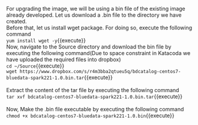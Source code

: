 For upgrading the image, we will be using a bin file of the existing image already developed. Let us download a .bin file to the directory we have created.
<br>Before that, let us install wget package. For doing so, execute the following command
<br>`yum install wget -y`{{execute}}
<br>
Now, navigate to the Source directory and download the bin file by executing the following command(Due to space constraint in Katacoda we have uploaded the required files into dropbox)
<br>`cd ~/Source`{{execute}}<br>
`wget https://www.dropbox.com/s/r4m3bba2qtueu5q/bdcatalog-centos7-bluedata-spark221-1.0.bin.tar`{{execute}}<br>
<br>
Extract the content of the tar file by executing the following command
<br>`tar xvf bdcatalog-centos7-bluedata-spark221-1.0.bin.tar`{{execute}}<br>
<br>
Now, Make the .bin file executable by executing the following command<br>
`chmod +x bdcatalog-centos7-bluedata-spark221-1.0.bin`{{execute}}


